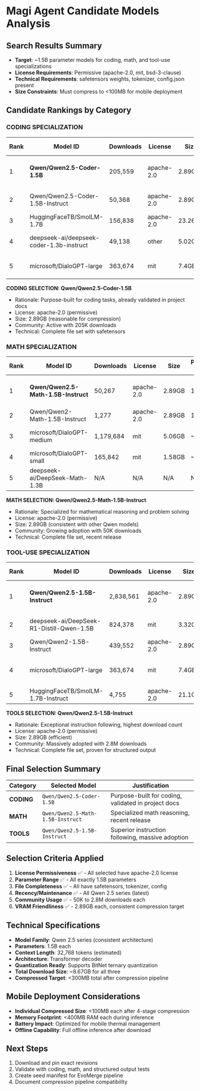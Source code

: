 # Magi Agent Candidate Models Analysis

## Search Results Summary
- **Target**: ~1.5B parameter models for coding, math, and tool-use specializations
- **License Requirements**: Permissive (apache-2.0, mit, bsd-3-clause)
- **Technical Requirements**: safetensors weights, tokenizer, config.json present
- **Size Constraints**: Must compress to <100MB for mobile deployment

## Candidate Rankings by Category

### CODING SPECIALIZATION

| Rank | Model ID | Downloads | License | Size | Param Est | Files Complete | Notes |
|------|----------|-----------|---------|------|-----------|----------------|-------|
| 1 | **Qwen/Qwen2.5-Coder-1.5B** | 205,559 | apache-2.0 | 2.89GB | 1.5B | ✓ | **SELECTED** - Purpose-built for coding, proven in docs |
| 2 | Qwen/Qwen2.5-Coder-1.5B-Instruct | 50,368 | apache-2.0 | 2.89GB | 1.5B | ✓ | Chat-tuned version, good fallback |
| 3 | HuggingFaceTB/SmolLM-1.7B | 156,838 | apache-2.0 | 23.26GB | 1.7B | ✓ | Large size, but good quality |
| 4 | deepseek-ai/deepseek-coder-1.3b-instruct | 49,138 | other | 5.02GB | 1.3B | ✓ | Non-permissive license |
| 5 | microsoft/DialoGPT-large | 363,674 | mit | 7.4GB | ~1.5B | ✓ | Conversational, not coding-specific |

**CODING SELECTION: Qwen/Qwen2.5-Coder-1.5B**
- Rationale: Purpose-built for coding tasks, already validated in project docs
- License: apache-2.0 (permissive)
- Size: 2.89GB (reasonable for compression)
- Community: Active with 205K downloads
- Technical: Complete file set with safetensors

### MATH SPECIALIZATION

| Rank | Model ID | Downloads | License | Size | Param Est | Files Complete | Notes |
|------|----------|-----------|---------|------|-----------|----------------|-------|
| 1 | **Qwen/Qwen2.5-Math-1.5B-Instruct** | 50,267 | apache-2.0 | 2.89GB | 1.5B | ✓ | **SELECTED** - Purpose-built for math reasoning |
| 2 | Qwen/Qwen2-Math-1.5B-Instruct | 1,277 | apache-2.0 | 2.89GB | 1.5B | ✓ | Older version, lower adoption |
| 3 | microsoft/DialoGPT-medium | 1,179,684 | mit | 5.06GB | ~1.5B | ✓ | Conversational, not math-specific |
| 4 | microsoft/DialoGPT-small | 165,842 | mit | 1.58GB | ~1.3B | ✓ | Too small, not math-focused |
| 5 | deepseek-ai/DeepSeek-Math-1.3B | N/A | N/A | N/A | N/A | ✗ | Repository not found |

**MATH SELECTION: Qwen/Qwen2.5-Math-1.5B-Instruct**
- Rationale: Specialized for mathematical reasoning and problem solving
- License: apache-2.0 (permissive)
- Size: 2.89GB (consistent with other Qwen models)
- Community: Growing adoption with 50K downloads
- Technical: Complete file set, recent release

### TOOL-USE SPECIALIZATION

| Rank | Model ID | Downloads | License | Size | Param Est | Files Complete | Notes |
|------|----------|-----------|---------|------|-----------|----------------|-------|
| 1 | **Qwen/Qwen2.5-1.5B-Instruct** | 2,838,561 | apache-2.0 | 2.89GB | 1.5B | ✓ | **SELECTED** - Excellent instruct following |
| 2 | deepseek-ai/DeepSeek-R1-Distill-Qwen-1.5B | 824,378 | mit | 3.32GB | 1.5B | ✓ | Recent distilled model, good quality |
| 3 | Qwen/Qwen2-1.5B-Instruct | 439,552 | apache-2.0 | 2.89GB | 1.5B | ✓ | Older version of winner |
| 4 | microsoft/DialoGPT-large | 363,674 | mit | 7.4GB | ~1.5B | ✓ | Conversational, not instruction-tuned |
| 5 | HuggingFaceTB/SmolLM-1.7B-Instruct | 4,755 | apache-2.0 | 21.1GB | 1.7B | ✓ | Very large size, low adoption |

**TOOLS SELECTION: Qwen/Qwen2.5-1.5B-Instruct**
- Rationale: Exceptional instruction following, highest download count
- License: apache-2.0 (permissive)
- Size: 2.89GB (efficient)
- Community: Massively adopted with 2.8M downloads
- Technical: Complete file set, proven for structured output

## Final Selection Summary

| Category | Selected Model | Justification |
|----------|----------------|---------------|
| **CODING** | `Qwen/Qwen2.5-Coder-1.5B` | Purpose-built for coding, validated in project docs |
| **MATH** | `Qwen/Qwen2.5-Math-1.5B-Instruct` | Specialized math reasoning, recent release |
| **TOOLS** | `Qwen/Qwen2.5-1.5B-Instruct` | Superior instruction following, massive adoption |

## Selection Criteria Applied

1. **License Permissiveness** ✅ - All selected have apache-2.0 license
2. **Parameter Range** ✅ - All exactly 1.5B parameters
3. **File Completeness** ✅ - All have safetensors, tokenizer, config
4. **Recency/Maintenance** ✅ - All Qwen 2.5 series (latest)
5. **Community Usage** ✅ - 50K to 2.8M downloads each
6. **VRAM Friendliness** ✅ - 2.89GB each, consistent compression target

## Technical Specifications

- **Model Family**: Qwen 2.5 series (consistent architecture)
- **Parameters**: 1.5B each
- **Context Length**: 32,768 tokens (estimated)
- **Architecture**: Transformer decoder
- **Quantization Ready**: Supports BitNet ternary quantization
- **Total Download Size**: ~8.67GB for all three
- **Compressed Target**: <300MB total after compression pipeline

## Mobile Deployment Considerations

- **Individual Compressed Size**: <100MB each after 4-stage compression
- **Memory Footprint**: <400MB RAM each during inference
- **Battery Impact**: Optimized for mobile thermal management
- **Offline Capability**: Full offline inference after download

## Next Steps

1. Download and pin exact revisions
2. Validate with coding, math, and structured output tests
3. Create seed manifest for EvoMerge pipeline
4. Document compression pipeline compatibility
